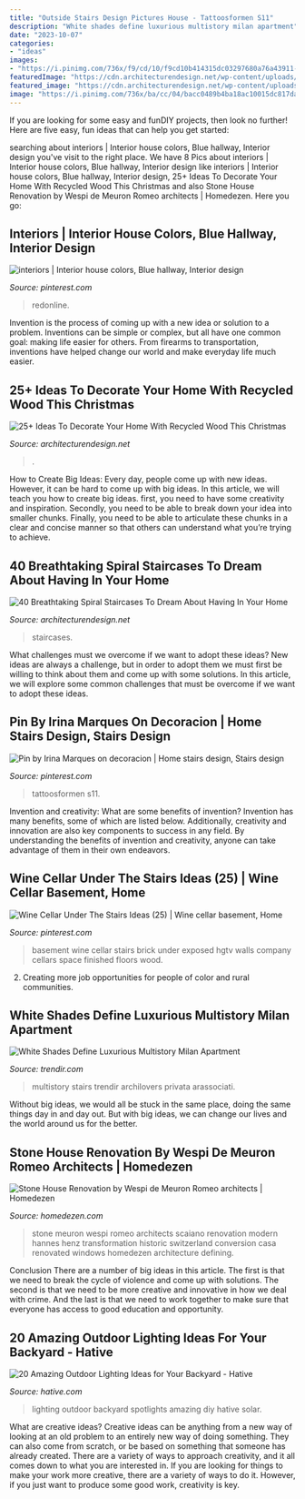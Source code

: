 ```yaml
---
title: "Outside Stairs Design Pictures House - Tattoosformen S11"
description: "White shades define luxurious multistory milan apartment"
date: "2023-10-07"
categories:
- "ideas"
images:
- "https://i.pinimg.com/736x/f9/cd/10/f9cd10b414315dc03297680a76a43911--striped-hallway-blue-hallway.jpg"
featuredImage: "https://cdn.architecturendesign.net/wp-content/uploads/2016/01/AD-Breathtaking-Spiral-Staircase-Designs-37.jpg"
featured_image: "https://cdn.architecturendesign.net/wp-content/uploads/2016/01/AD-Breathtaking-Spiral-Staircase-Designs-37.jpg"
image: "https://i.pinimg.com/736x/ba/cc/04/bacc0489b4ba18ac10015dc817da7718.jpg"
---
```



If you are looking for some easy and funDIY projects, then look no further! Here are five easy, fun ideas that can help you get started: 

	

		
searching about interiors | Interior house colors, Blue hallway, Interior design you've visit to the right place. We have 8 Pics about interiors | Interior house colors, Blue hallway, Interior design like interiors | Interior house colors, Blue hallway, Interior design, 25+ Ideas To Decorate Your Home With Recycled Wood This Christmas and also Stone House Renovation by Wespi de Meuron Romeo architects | Homedezen. Here you go:
		
    
## Interiors | Interior House Colors, Blue Hallway, Interior Design

<img loading=lazy src="https://i.pinimg.com/736x/f9/cd/10/f9cd10b414315dc03297680a76a43911--striped-hallway-blue-hallway.jpg" onerror="this.onerror=null;this.src='https://tse2.mm.bing.net/th?id=OIP.3uXCCqMXaJ6dZeEzD7BaFQHaLG&amp;pid=15.1';" alt="interiors | Interior house colors, Blue hallway, Interior design">

_Source: pinterest.com_

>redonline. 

	

Invention is the process of coming up with a new idea or solution to a problem. Inventions can be simple or complex, but all have one common goal: making life easier for others. From firearms to transportation, inventions have helped change our world and make everyday life much easier.

    
## 25+ Ideas To Decorate Your Home With Recycled Wood This Christmas

<img loading=lazy src="https://cdn.architecturendesign.net/wp-content/uploads/2015/12/AD-Ideas-To-Decorate-Your-Home-With-Recycled-Wood-This-02.jpg" onerror="this.onerror=null;this.src='https://tse3.mm.bing.net/th?id=OIP.oRYbCq6wh6aS-Dx9hv2pIQHaJ4&amp;pid=15.1';" alt="25+ Ideas To Decorate Your Home With Recycled Wood This Christmas">

_Source: architecturendesign.net_

>. 

	

How to Create Big Ideas:
Every day, people come up with new ideas. However, it can be hard to come up with big ideas. In this article, we will teach you how to create big ideas. first, you need to have some creativity and inspiration. Secondly, you need to be able to break down your idea into smaller chunks. Finally, you need to be able to articulate these chunks in a clear and concise manner so that others can understand what you’re trying to achieve.

    
## 40 Breathtaking Spiral Staircases To Dream About Having In Your Home

<img loading=lazy src="https://cdn.architecturendesign.net/wp-content/uploads/2016/01/AD-Breathtaking-Spiral-Staircase-Designs-37.jpg" onerror="this.onerror=null;this.src='https://tse3.mm.bing.net/th?id=OIP.s-fIb1FTvNAD0kQ4AnNEhQHaLH&amp;pid=15.1';" alt="40 Breathtaking Spiral Staircases To Dream About Having In Your Home">

_Source: architecturendesign.net_

>staircases. 

	

What challenges must we overcome if we want to adopt these ideas?
New ideas are always a challenge, but in order to adopt them we must first be willing to think about them and come up with some solutions. In this article, we will explore some common challenges that must be overcome if we want to adopt these ideas.

    
## Pin By Irina Marques On Decoracion | Home Stairs Design, Stairs Design

<img loading=lazy src="https://i.pinimg.com/736x/ba/cc/04/bacc0489b4ba18ac10015dc817da7718.jpg" onerror="this.onerror=null;this.src='https://tse3.mm.bing.net/th?id=OIP.SphuDEnZTaquNU-xgpLN_QHaJ4&amp;pid=15.1';" alt="Pin by Irina Marques on decoracion | Home stairs design, Stairs design">

_Source: pinterest.com_

>tattoosformen s11. 

	

Invention and creativity: What are some benefits of invention?
Invention has many benefits, some of which are listed below. Additionally, creativity and innovation are also key components to success in any field. By understanding the benefits of invention and creativity, anyone can take advantage of them in their own endeavors.

    
## Wine Cellar Under The Stairs Ideas (25) | Wine Cellar Basement, Home

<img loading=lazy src="https://i.pinimg.com/736x/94/98/df/9498df4876c955c4d23719a1e806d941.jpg" onerror="this.onerror=null;this.src='https://tse4.mm.bing.net/th?id=OIP.VuxeWWuDMvndODV2zoK3ywHaLH&amp;pid=15.1';" alt="Wine Cellar Under The Stairs Ideas (25) | Wine cellar basement, Home">

_Source: pinterest.com_

>basement wine cellar stairs brick under exposed hgtv walls company cellars space finished floors wood. 

	

2. Creating more job opportunities for people of color and rural communities. 

    
## White Shades Define Luxurious Multistory Milan Apartment

<img loading=lazy src="https://cdn.trendir.com/wp-content/uploads/old/house-design/white-shades-define-luxurious-multistory-milan-apartment-1-staircase-below-rock.jpg" onerror="this.onerror=null;this.src='https://tse4.mm.bing.net/th?id=OIP.pkL_u6TpG-VCVO6clP8pmgHaJ-&amp;pid=15.1';" alt="White Shades Define Luxurious Multistory Milan Apartment">

_Source: trendir.com_

>multistory stairs trendir archilovers privata arassociati. 

	

Without big ideas, we would all be stuck in the same place, doing the same things day in and day out. But with big ideas, we can change our lives and the world around us for the better.

    
## Stone House Renovation By Wespi De Meuron Romeo Architects | Homedezen

<img loading=lazy src="http://www.homedezen.com/wp-content/uploads/2015/03/Stone-House-Renovation-by-Wespi-de-Meuron-Romeo-architects-17-810x1081.jpg" onerror="this.onerror=null;this.src='https://tse1.mm.bing.net/th?id=OIP.GexknWi3tutiY1LaSW6gOwHaJ4&amp;pid=15.1';" alt="Stone House Renovation by Wespi de Meuron Romeo architects | Homedezen">

_Source: homedezen.com_

>stone meuron wespi romeo architects scaiano renovation modern hannes henz transformation historic switzerland conversion casa renovated windows homedezen architecture defining. 

	

Conclusion
There are a number of big ideas in this article. The first is that we need to break the cycle of violence and come up with solutions. The second is that we need to be more creative and innovative in how we deal with crime. And the last is that we need to work together to make sure that everyone has access to good education and opportunity.

    
## 20 Amazing Outdoor Lighting Ideas For Your Backyard - Hative

<img loading=lazy src="https://hative.com/wp-content/uploads/2017/06/outdoor-lighting/15-outdoor-lighting-diy-ideas-tutorials.jpg" onerror="this.onerror=null;this.src='https://tse1.mm.bing.net/th?id=OIP.ZrGT-a-LHrxS8LB6H3hSEQHaPq&amp;pid=15.1';" alt="20 Amazing Outdoor Lighting Ideas for Your Backyard - Hative">

_Source: hative.com_

>lighting outdoor backyard spotlights amazing diy hative solar. 

	

What are creative ideas?
Creative ideas can be anything from a new way of looking at an old problem to an entirely new way of doing something. They can also come from scratch, or be based on something that someone has already created. There are a variety of ways to approach creativity, and it all comes down to what you are interested in. If you are looking for things to make your work more creative, there are a variety of ways to do it. However, if you just want to produce some good work, creativity is key.

